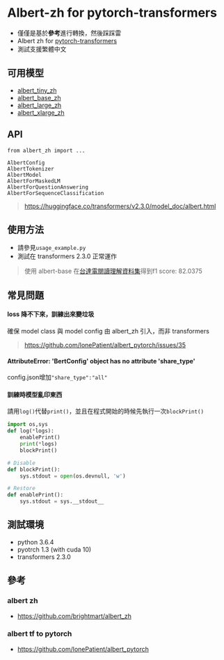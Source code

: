 # Albert-zh for pytorch-transformers
- 僅僅是基於**參考**進行轉換，然後踩踩雷
- Albert zh for [pytorch-transformers](https://github.com/huggingface/transformers)
- 測試支援繁體中文

## 可用模型 
- [albert_tiny_zh](https://github.com/p208p2002/albert-zh-for-pytorch-transformers/releases/download/am_v1.1/albert_tiny.zip)
- [albert_base_zh](https://github.com/p208p2002/albert-zh-for-pytorch-transformers/releases/download/am_v1.1/albert_base.zip)
- [albert_large_zh](https://github.com/p208p2002/albert-zh-for-pytorch-transformers/releases/download/am_v1.1/albert_large.zip)
- [albert_xlarge_zh](https://github.com/p208p2002/albert-zh-for-pytorch-transformers/releases/download/am_v1.1/albert_xlarge.zip)

## API
`from albert_zh import ...`
```
AlbertConfig
AlbertTokenizer
AlbertModel
AlbertForMaskedLM
AlbertForQuestionAnswering
AlbertForSequenceClassification
```
> https://huggingface.co/transformers/v2.3.0/model_doc/albert.html

## 使用方法
- 請參見`usage_example.py`
- 測試在 transformers 2.3.0 正常運作
> 使用 albert-base 在[台達電閱讀理解資料集](https://github.com/DRCKnowledgeTeam/DRCD)得到f1 score: 82.0375

## 常見問題
#### loss 降不下來，訓練出來變垃圾
確保 model class 與 model config 由 albert_zh 引入，而非 transformers
> https://github.com/lonePatient/albert_pytorch/issues/35

#### AttributeError: 'BertConfig' object has no attribute 'share_type'
config.json增加`"share_type":"all"`

#### 訓練時模型亂印東西
請用`log()`代替`print()`，並且在程式開始的時候先執行一次`blockPrint()`
```python
import os,sys
def log(*logs):
    enablePrint()
    print(*logs)
    blockPrint()

# Disable
def blockPrint():
    sys.stdout = open(os.devnull, 'w')

# Restore
def enablePrint():
    sys.stdout = sys.__stdout__
```

## 測試環境
- python 3.6.4
- pyotrch 1.3 (with cuda 10)
- transformers 2.3.0

## 參考
### albert zh
- https://github.com/brightmart/albert_zh
### albert tf to pytorch
- https://github.com/lonePatient/albert_pytorch
